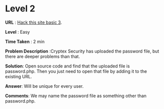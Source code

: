 # Level 2 #

**URL** : [Hack this site basic 3](https://www.hackthissite.org/missions/basic/3/).

**Level** : Easy

**Time Taken** : 2 min

**Problem Description** :Cryptex Security has uploaded the password file, but there are deeper problems than that.

**Solution**: 
Open source code and find that the uploaded file is password.php. Then you just need to open that file by adding it to the existing URL.

**Answer**: Will be unique for every user.

**Comments**: We may name the password file as something other than password.php.
